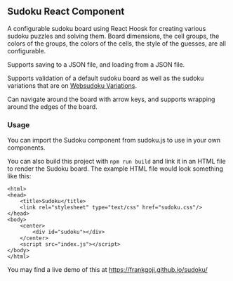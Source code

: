 ## Sudoku React Component

A configurable sudoku board using React Hoosk for creating various sudoku
puzzles and solving them. Board dimensions, the cell groups, the colors of the
groups, the colors of the cells, the style of the guesses, are all
configurable.

Supports saving to a JSON file, and loading from a JSON file.

Supports validation of a default sudoku board as well as the sudoku variations
that are on [Websudoku Variations](https://www.websudoku.com/variations).

Can navigate around the board with arrow keys, and supports wrapping around the
edges of the board.

### Usage

You can import the Sudoku component from sudoku.js to use in your own components.

You can also build this project with `npm run build` and link it in an HTML file
to render the Sudoku board. The example HTML file would look something like this:

```
<html>
<head>
    <title>Sudoku</title>
    <link rel="stylesheet" type="text/css" href="sudoku.css"/>
</head>
<body>
    <center>
        <div id="sudoku"></div>
    </center>
    <script src="index.js"></script>
</body>
</html>
```

You may find a live demo of this at https://frankgoji.github.io/sudoku/
